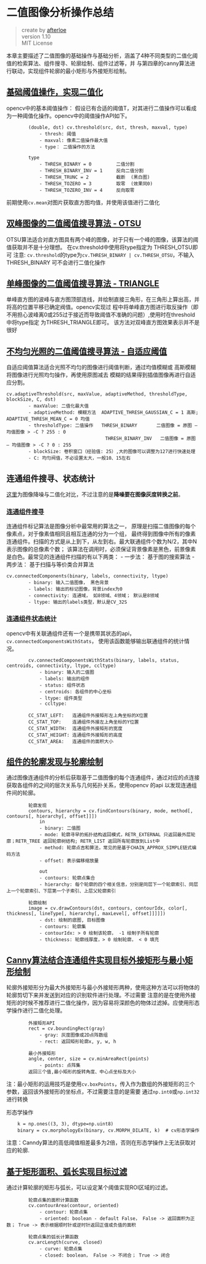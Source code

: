 # 二值图像分析操作总结
> create by [afterloe](605728727@qq.com)  
> version 1.10  
> MIT License  

本章主要描述了二值图像的基础操作与基础分析，涵盖了4种不同类型的二值化阈值的检索算法、组件搜寻、轮廓绘制、组件过滤等，并
与第四章的canny算法进行联动，实现组件轮廓的最小矩形与外接矩形绘制。

## [基础阈值操作，实现二值化](./1-clazz.py)
opencv中的基本阈值操作：
假设已有合适的阈值T，对其进行二值操作可以看成为一种阈值化操作。opencv中的阈值操作API如下。
```
        (double, dst) cv.threshold(src, dst, thresh, maxval, type)
            - thresh: 阈值
            - maxval: 像素二值操作最大值
            - type： 二值操作的方法

        type
            - THRESH_BINARY = 0         二值分割
            - THRESH_BINARY_INV = 1     反向二值分割
            - THRESH_TRUNC = 2          截断  (黑白图)
            - THRESH_TOZERO = 3         取零  (效果同0)
            - THRESH_TOZERO_INV = 4     反向取零
```
前期使用`cv.mean`对图片获取直方图均值，并使用该值进行二值化

## [双峰图像的二值阈值搜寻算法 - OTSU](./2-clazz.py)
OTSU算法适合对直方图具有两个峰的图像，对于只有一个峰的图像，该算法的阈值获取并不是十分理想。
在cv.threshold中使用将type指定为 THRESH_OTSU即可
注意: `cv.threshold`的type为`cv.THRESH_BINARY | cv.THRESH_OTSU`，不输入THRESH_BINARY 可不会进行二值化操作

## [单峰图像的二值阈值搜寻算法 - TRIANGLE](./3-clazz.py)
单峰直方图的波峰与直方图顶部连线，并绘制直接三角形，在三角形上算出高，并将高的位置平移已确定阀值。opencv实现过
程中将单峰直方图进行取反操作（即不用担心波峰离0或255过于接近而导致阈值不准确的问题）,使用时在threshold中将type指定
为THRESH_TRIANGLE即可。 该方法对双峰直方图效果表示并不是很好

## [不均匀光照的二值阈值搜寻算法 - 自适应阈值](./4-clazz.py)
自适应阈值算法适合光照不均匀的图像进行阈值判断，通过均值模糊或 高斯模糊将图像进行光照均匀操作，再使用原图减去
模糊的结果得到插值图像再进行自适应分割。
```
cv.adaptiveThreshold(src, maxValue, adaptiveMethod, thresholdType, blockSize, C, dst)
        - maxValue: 二值化最大值
        - adaptiveMethod: 模糊方法  ADAPTIVE_THRESH_GAUSSIAN_C = 1 高斯; ADAPTIVE_THRESH_MEAN_C = 0 均值
        - thresholdType: 二值操作   THRESH_BINARY       二值图像 = 原图 – 均值图像 > -C ? 255 : 0
                                    THRESH_BINARY_INV   二值图像 = 原图 – 均值图像 > -C ? 0 : 255
        - blockSize: 卷积窗口（经验值: 25）,大的图像可以调整为127进行快速处理
        - C: 均匀阀值，不必设置太大，一般10、15左右
```

## 连通组件搜寻、状态统计
  [这里](./5-clazz.py)为图像降噪与二值化对比，不过注意的是**降噪要在图像灰度转换之前**。
### [连通组件搜寻](./6-clazz.py)

连通组件标记算法是图像分析中最常用的算法之一， 原理是扫描二值图像的每个像素点，对于像素值相同且相互连通的分为一个组，
最终得到图像中所有的像素连通组件。扫描的方式是从上到下，从左到右。最大联通组件个数为N/2，其中N表示图像的总像素个数；
该算法在调用时，必须保证背景像素是黑色，前景像素是白色。最常见的连通组件扫描的有以下两类：
    - 一步法： 基于图的搜索算法
    - 两步法： 基于扫描与等价类合并算法

```
cv.connectedComponents(binary, labels, connectivity, ltype)
        - binary: 输入二值图像， 黑色背景
        - labels: 输出的标记图像，背景index为0
        - connectivity: 连通域， 如8领域、4领域； 默认是8领域
        - ltype: 输出的labels类型，默认是CV_32S
```

### [连通组件状态统计](./7-clazz.py)
opencv中有关联通组件还有一个是携带其状态的api，`cv.connectedComponentsWithStats`， 使用该函数能够输出联通组件的统计情况。
```
        cv.connectedComponentsWithStats(binary, labels, status, centroids, connectivity, ltype, ccltype)
            - binary: 输入的二值图
            - labels: 输出的组件
            - status: 组件状态
            - centroids: 各组件的中心坐标
            - ltype: 组件类型
            - ccltype:

        CC_STAT_LEFT:   连通组件外接矩形左上角坐标的X位置
        CC_STAT_TOP:    连通组件外接左上角坐标的Y位置
        CC_STAT_WIDTH:  连通组件外接矩形的宽度
        CC_STAT_HEIGHT: 连通组件外接矩形的高度
        CC_STAT_AREA:   连通组件的面积大小
```

## [组件的轮廓发现与轮廓绘制](./8-clazz.py)
通过图像连通组件的分析后获取基于二值图像的每个连通组件，通过对应的点连接获取各组件的之间的层次关系与几何拓扑关系，使用opencv
的api 以发现连通组件间的轮廓。
```
        轮廓发现
        contours, hierarchy = cv.findContours(binary, mode, method[, contours[, hierarchy[, offset]]])
            in
            - binary: 二值图
            - mode: 轮廓寻早的拓扑结构返回模式，RETR_EXTERNAL 只返回最外层轮廓；RETR_TREE 返回轮廓树结构; RETR_LIST 返回所有轮廓放到List中
            - method: 轮廓点吉和算法，常见的是基于CHAIN_APPROX_SIMPLE链式编码方法
            - offset: 表示偏移缩放量

            out
            - contours: 轮廓点集合
            - hierarchy: 每个轮廓的四个相关信息，分别是同层下一个轮廓索引、同层上一个轮廓索引、下层第一个子索引、上层父轮廓索引

        轮廓绘制
        image = cv.drawContours(dst, contours, contourIdx, color[, thickness[, lineType[, hierarchy[, maxLevel[, offset]]]]])
            - dst: 绘制的底图, 目标图像
            - contours: 轮廓集
            - contourIdx: > 0 绘制该轮廓， -1 绘制子所有轮廓
            - thickness: 轮廓线厚度，> 0 绘制轮廓， < 0 填充
```

## [Canny算法结合连通组件实现目标外接矩形与最小矩形绘制](./9-clazz.py)
轮廓外接矩形分为最大外接矩形与最小外接矩形两种，使用这种方法可以将物体的轮廓剪切下来并发送到对应的识别软件进行处理。不过需要
注意的是在使用外接矩形的时候不推荐进行二值化操作，因为容易将深颜色的物体过滤掉。应使用形态学操作进行二值化处理。
```
        外接矩形API
        rect = cv.boundingRect(gray)
            - gray: 灰度图像或2D点阵数组
            - rect: 返回矩形轮廓x, y, w, h

        最小外接矩形
        angle, center, size = cv.minAreaRect(points)
            - points: 点阵集
        返回三个值,最小矩形的旋转角度、中心点坐标及大小
```
注：最小矩形的运用技巧是使用`cv.boxPoints`，传入作为数组的外接矩形的三个参数，返回该外接矩形的坐标点，不过需要注意的是需要
通过`np.int0`或`np.int32`进行转换

形态学操作
```
    k = np.ones((3, 3), dtype=np.uint8)
    binary = cv.morphologyEx(binary, cv.MORPH_DILATE, k)  # cv形态学操作
```

注意：Canndy算法的高低阈值相差最多为2倍，否则在形态学操作上无法获取对应的轮廓.

## [基于矩形面积、弧长实现目标过滤](./10-clazz.py)
通过计算轮廓的矩形与弧长，可以设定某个阈值实现ROI区域的过滤。
```
        轮廓点集的面积计算函数
        cv.contourArea(contour, oriented)
            - contour: 轮廓点集
            - oriented: boolean - default False， False -> 返回面积为正数； True -> 表示根据顺时针或逆时针返回正值或负值的面积

        轮廓点集的弧长计算函数
        cv.arcLength(curve, closed)
            - curve: 轮廓点集
            - closed: boolean， False -> 不闭合； True -> 闭合
```
